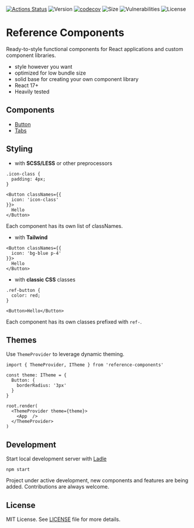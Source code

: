 [![Actions Status](https://github.com/michaljach/reference-components/workflows/Build/badge.svg)](https://github.com/michaljach/reference-components/actions)
![Version](https://img.shields.io/npm/v/reference-components)
[![codecov](https://codecov.io/github/michaljach/reference-components/branch/main/graph/badge.svg?token=G5HJXXVD08)](https://codecov.io/github/michaljach/reference-components)
![Size](https://img.shields.io/bundlephobia/min/reference-components)
![Vulnerabilities](https://img.shields.io/snyk/vulnerabilities/github/michaljach/reference-components)
![License](https://img.shields.io/github/license/michaljach/reference-components)

# Reference Components

Ready-to-style functional components for React applications and custom component libraries.

- style however you want
- optimized for low bundle size
- solid base for creating your own component library
- React 17+
- Heavily tested

## Components

- [Button](src/components/Button)
- [Tabs](src/components/Tabs)

## Styling

- with **SCSS/LESS** or other preprocessors

```
.icon-class {
  padding: 4px;
}
```

```
<Button classNames={{
  icon: 'icon-class'
}}>
  Hello
</Button>
```

Each component has its own list of classNames.

- with **Tailwind**

```
<Button classNames={{
  icon: 'bg-blue p-4'
}}>
  Hello
</Button>
```

- with **classic CSS** classes

```
.ref-button {
  color: red;
}
```

```
<Button>Hello</Button>
```

Each component has its own classes prefixed with `ref-`.

## Themes

Use `ThemeProvider` to leverage dynamic theming.

```
import { ThemeProvider, ITheme } from 'reference-components'

const theme: ITheme = {
  Button: {
    borderRadius: '3px'
  }
}

root.render(
  <ThemeProvider theme={theme}>
    <App  />
  </ThemeProvider>
)
```

## Development

Start local development server with [Ladle](https://ladle.dev/)

```
npm start
```

Project under active development, new components and features are being added.
Contributions are always welcome.

## License

MIT License. See [LICENSE](LICENSE) file for more details.
